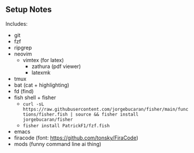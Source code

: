 ## Setup Notes

Includes:
+ git
+ fzf
+ ripgrep
+ neovim
  - vimtex (for latex)
    * zathura (pdf viewer)
    * latexmk
+ tmux
+ bat (cat + highlighting)
+ fd (find)
+ fish shell + fisher
  - `curl -sL https://raw.githubusercontent.com/jorgebucaran/fisher/main/functions/fisher.fish | source && fisher install jorgebucaran/fisher`
  - `fisher install PatrickF1/fzf.fish`
+ emacs
+ firacode (font: https://github.com/tonsky/FiraCode)
+ mods (funny command line ai thing)
